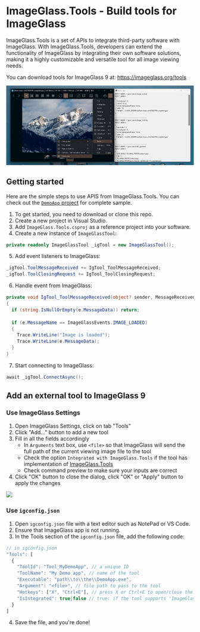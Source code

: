 # ImageGlass.Tools - Build tools for ImageGlass
ImageGlass.Tools is a set of APIs to integrate third-party software with ImageGlass.
With ImageGlass.Tools, developers can extend the functionality of ImageGlass by integrating their own software solutions, making it a highly customizable and versatile tool for all image viewing needs.

You can download tools for ImageGlass 9 at: https://imageglass.org/tools

![ImageGlass.Tools](https://raw.githubusercontent.com/ImageGlass/ImageGlass.Tools/main/demo.jpg)

## Getting started
Here are the simple steps to use APIS from ImageGlass.Tools. You can check out the [`DemoApp` project](https://github.com/ImageGlass/ImageGlass.Tools/tree/main/Source/DemoApp) for complete sample.

1. To get started, you need to download or clone this repo.
2. Create a new project in Visual Studio.
3. Add `ImageGlass.Tools.csproj` as a reference project into your software.
4. Create a new instance of `ImageGlassTool`:
```cs
private readonly ImageGlassTool _igTool = new ImageGlassTool();
```

5. Add event listeners to ImageGlass:
```cs
_igTool.ToolMessageReceived += IgTool_ToolMessageReceived;
_igTool.ToolClosingRequest += IgTool_ToolClosingRequest;
```

6. Handle event from ImageGlass:
```cs
private void IgTool_ToolMessageReceived(object? sender, MessageReceivedEventArgs e)
{
  if (string.IsNullOrEmpty(e.MessageData)) return;

  if (e.MessageName == ImageGlassEvents.IMAGE_LOADED)
  {
    Trace.WriteLine("Image is loaded");
    Trace.WriteLine(e.MessageData);
  }
}
```

7. Start connecting to ImageGlass:
```cs
await _igTool.ConnectAsync();
```

## Add an external tool to ImageGlass 9
### Use ImageGlass Settings
1. Open ImageGlass Settings, click on tab "Tools"
2. Click "Add..." button to add a new tool
3. Fill in all the fields accordingly
    - In `Arguments` text box, use `<file>` so that ImageGlass will send the full path of the current viewing image file to the tool
    - Check the option `Integrated with ImageGlass.Tools` if the tool has implementation of [ImageGlass.Tools](https://github.com/ImageGlass/ImageGlass.Tools)
    - Check command preview to make sure your inputs are correct
4. Click "OK" button to close the dialog, click "OK" or "Apply" button to apply the changes
<img width="600" src="https://github.com/ImageGlass/ImageGlass.Tools/assets/3154213/2c52adf2-63cd-495f-8f09-de606ab54893" />


### Use `igconfig.json`
1. Open `igconfig.json` file with a text editor such as NotePad or VS Code.
2. Ensure that ImageGlass app is not running.
3. In the Tools section of the `igconfig.json` file, add the following code:
```js
// in igconfig.json
"Tools": [
  {
    "ToolId": "Tool_MyDemoApp", // a unique ID
    "ToolName": "My Demo app", // name of the tool
    "Executable": "path\\to\\the\\DemoApp.exe",
    "Argument": "<file>", // file path to pass to the tool
    "Hotkeys": ["X", "Ctrl+E"], // press X or Ctrl+E to open/close the tool
    "IsIntegrated": true|false // true: if the tool supports 'ImageGlass.Tools'
  }
]
```
4. Save the file, and you're done!

